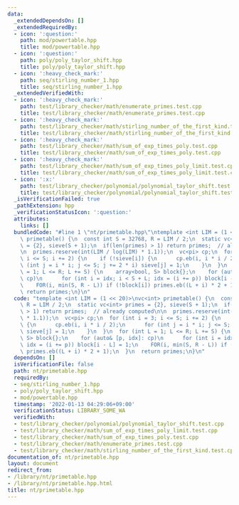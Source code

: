 ```yaml
---
data:
  _extendedDependsOn: []
  _extendedRequiredBy:
  - icon: ':question:'
    path: mod/powertable.hpp
    title: mod/powertable.hpp
  - icon: ':question:'
    path: poly/poly_taylor_shift.hpp
    title: poly/poly_taylor_shift.hpp
  - icon: ':heavy_check_mark:'
    path: seq/stirling_number_1.hpp
    title: seq/stirling_number_1.hpp
  _extendedVerifiedWith:
  - icon: ':heavy_check_mark:'
    path: test/library_checker/math/enumerate_primes.test.cpp
    title: test/library_checker/math/enumerate_primes.test.cpp
  - icon: ':heavy_check_mark:'
    path: test/library_checker/math/stirling_number_of_the_first_kind.test.cpp
    title: test/library_checker/math/stirling_number_of_the_first_kind.test.cpp
  - icon: ':heavy_check_mark:'
    path: test/library_checker/math/sum_of_exp_times_poly.test.cpp
    title: test/library_checker/math/sum_of_exp_times_poly.test.cpp
  - icon: ':heavy_check_mark:'
    path: test/library_checker/math/sum_of_exp_times_poly_limit.test.cpp
    title: test/library_checker/math/sum_of_exp_times_poly_limit.test.cpp
  - icon: ':x:'
    path: test/library_checker/polynomial/polynomial_taylor_shift.test.cpp
    title: test/library_checker/polynomial/polynomial_taylor_shift.test.cpp
  _isVerificationFailed: true
  _pathExtension: hpp
  _verificationStatusIcon: ':question:'
  attributes:
    links: []
  bundledCode: "#line 1 \"nt/primetable.hpp\"\ntemplate <int LIM = (1 << 20)>\nvc<int>\
    \ primetable() {\n  const int S = 32768, R = LIM / 2;\n  static vc<int> primes\
    \ = {2}, sieve(S + 1);\n  if(len(primes) > 1) return primes;  // already computed\n\
    \n  primes.reserve(int(LIM / log(LIM) * 1.1));\n  vc<pi> cp;\n  for (int i = 3;\
    \ i <= S; i += 2) {\n    if (!sieve[i]) {\n      cp.eb(i, i * i / 2);\n      for\
    \ (int j = i * i; j <= S; j += 2 * i) sieve[j] = 1;\n    }\n  }\n  for (int L\
    \ = 1; L <= R; L += S) {\n    array<bool, S> block{};\n    for (auto& [p, idx]:\
    \ cp)\n      for (int i = idx; i < S + L; idx = (i += p)) block[i - L] = 1;\n\
    \    FOR(i, min(S, R - L)) if (!block[i]) primes.eb((L + i) * 2 + 1);\n  }\n \
    \ return primes;\n}\n"
  code: "template <int LIM = (1 << 20)>\nvc<int> primetable() {\n  const int S = 32768,\
    \ R = LIM / 2;\n  static vc<int> primes = {2}, sieve(S + 1);\n  if(len(primes)\
    \ > 1) return primes;  // already computed\n\n  primes.reserve(int(LIM / log(LIM)\
    \ * 1.1));\n  vc<pi> cp;\n  for (int i = 3; i <= S; i += 2) {\n    if (!sieve[i])\
    \ {\n      cp.eb(i, i * i / 2);\n      for (int j = i * i; j <= S; j += 2 * i)\
    \ sieve[j] = 1;\n    }\n  }\n  for (int L = 1; L <= R; L += S) {\n    array<bool,\
    \ S> block{};\n    for (auto& [p, idx]: cp)\n      for (int i = idx; i < S + L;\
    \ idx = (i += p)) block[i - L] = 1;\n    FOR(i, min(S, R - L)) if (!block[i])\
    \ primes.eb((L + i) * 2 + 1);\n  }\n  return primes;\n}\n"
  dependsOn: []
  isVerificationFile: false
  path: nt/primetable.hpp
  requiredBy:
  - seq/stirling_number_1.hpp
  - poly/poly_taylor_shift.hpp
  - mod/powertable.hpp
  timestamp: '2022-01-13 04:29:06+09:00'
  verificationStatus: LIBRARY_SOME_WA
  verifiedWith:
  - test/library_checker/polynomial/polynomial_taylor_shift.test.cpp
  - test/library_checker/math/sum_of_exp_times_poly_limit.test.cpp
  - test/library_checker/math/sum_of_exp_times_poly.test.cpp
  - test/library_checker/math/enumerate_primes.test.cpp
  - test/library_checker/math/stirling_number_of_the_first_kind.test.cpp
documentation_of: nt/primetable.hpp
layout: document
redirect_from:
- /library/nt/primetable.hpp
- /library/nt/primetable.hpp.html
title: nt/primetable.hpp
---
```

